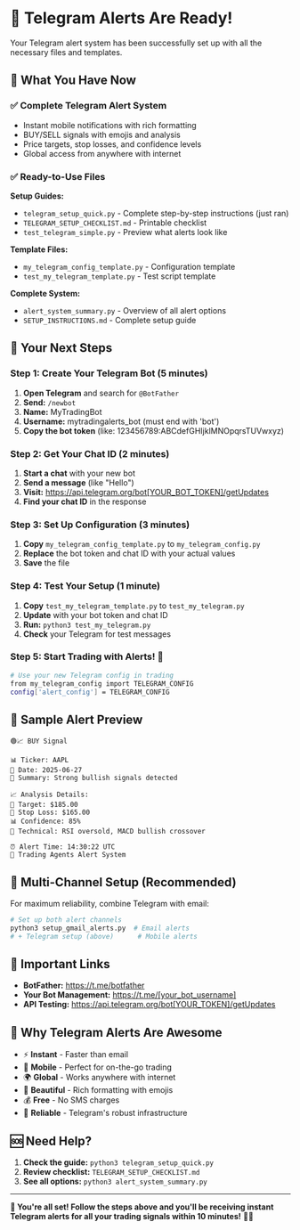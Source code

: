 # 🎉 Telegram Alerts Are Ready!

Your Telegram alert system has been successfully set up with all the necessary files and templates.

## 📱 What You Have Now

### ✅ **Complete Telegram Alert System**
- Instant mobile notifications with rich formatting
- BUY/SELL signals with emojis and analysis
- Price targets, stop losses, and confidence levels
- Global access from anywhere with internet

### ✅ **Ready-to-Use Files**

**Setup Guides:**
- `telegram_setup_quick.py` - Complete step-by-step instructions (just ran)
- `TELEGRAM_SETUP_CHECKLIST.md` - Printable checklist
- `test_telegram_simple.py` - Preview what alerts look like

**Template Files:**
- `my_telegram_config_template.py` - Configuration template
- `test_my_telegram_template.py` - Test script template

**Complete System:**
- `alert_system_summary.py` - Overview of all alert options
- `SETUP_INSTRUCTIONS.md` - Complete setup guide

## 🚀 Your Next Steps

### Step 1: Create Your Telegram Bot (5 minutes)
1. **Open Telegram** and search for `@BotFather`
2. **Send:** `/newbot`
3. **Name:** MyTradingBot
4. **Username:** mytradingalerts_bot (must end with 'bot')
5. **Copy the bot token** (like: 123456789:ABCdefGHIjklMNOpqrsTUVwxyz)

### Step 2: Get Your Chat ID (2 minutes)
1. **Start a chat** with your new bot
2. **Send a message** (like "Hello")
3. **Visit:** https://api.telegram.org/bot[YOUR_BOT_TOKEN]/getUpdates
4. **Find your chat ID** in the response

### Step 3: Set Up Configuration (3 minutes)
1. **Copy** `my_telegram_config_template.py` to `my_telegram_config.py`
2. **Replace** the bot token and chat ID with your actual values
3. **Save** the file

### Step 4: Test Your Setup (1 minute)
1. **Copy** `test_my_telegram_template.py` to `test_my_telegram.py`
2. **Update** with your bot token and chat ID
3. **Run:** `python3 test_my_telegram.py`
4. **Check** your Telegram for test messages

### Step 5: Start Trading with Alerts! 🚨
```bash
# Use your new Telegram config in trading
from my_telegram_config import TELEGRAM_CONFIG
config['alert_config'] = TELEGRAM_CONFIG
```

## 📱 Sample Alert Preview

```
🟢📈 BUY Signal

📊 Ticker: AAPL
📅 Date: 2025-06-27
💭 Summary: Strong bullish signals detected

📈 Analysis Details:
🎯 Target: $185.00
🛑 Stop Loss: $165.00
📊 Confidence: 85%
🔧 Technical: RSI oversold, MACD bullish crossover

⏰ Alert Time: 14:30:22 UTC
🤖 Trading Agents Alert System
```

## 🌟 Multi-Channel Setup (Recommended)

For maximum reliability, combine Telegram with email:

```bash
# Set up both alert channels
python3 setup_gmail_alerts.py  # Email alerts
# + Telegram setup (above)      # Mobile alerts
```

## 🔗 Important Links

- **BotFather:** https://t.me/botfather
- **Your Bot Management:** https://t.me/[your_bot_username]
- **API Testing:** https://api.telegram.org/bot[YOUR_TOKEN]/getUpdates

## 🎯 Why Telegram Alerts Are Awesome

- ⚡ **Instant** - Faster than email
- 📱 **Mobile** - Perfect for on-the-go trading
- 🌍 **Global** - Works anywhere with internet
- 🎨 **Beautiful** - Rich formatting with emojis
- 💰 **Free** - No SMS charges
- 🔔 **Reliable** - Telegram's robust infrastructure

## 🆘 Need Help?

1. **Check the guide:** `python3 telegram_setup_quick.py`
2. **Review checklist:** `TELEGRAM_SETUP_CHECKLIST.md`
3. **See all options:** `python3 alert_system_summary.py`

---

**🎉 You're all set! Follow the steps above and you'll be receiving instant Telegram alerts for all your trading signals within 10 minutes!** 🚀📱